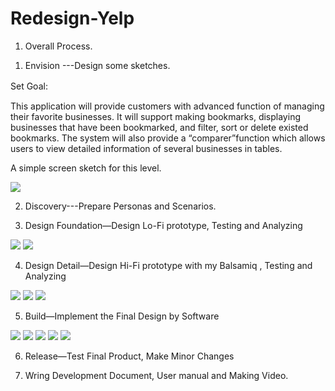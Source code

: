 Redesign-Yelp
=============
1.	Overall Process.

1) Envision ---Design some sketches. 

Set Goal:　

This application will provide customers with advanced function of managing their favorite businesses. It will support making bookmarks, displaying businesses that have been bookmarked, and filter, sort or delete existed bookmarks. The system will also provide a “comparer”function which allows users to view detailed information of several businesses in tables.

A simple screen sketch for this level.  

<img src="https://s3.amazonaws.com/js4153/1.png">

2) Discovery---Prepare Personas and Scenarios. 

3) Design Foundation—Design Lo-Fi prototype, Testing and Analyzing

<img src="https://s3.amazonaws.com/js4153/2.png">
<img src="https://s3.amazonaws.com/js4153/3.png">


4) Design Detail—Design Hi-Fi prototype with my Balsamiq , Testing and Analyzing 
<img src="https://s3.amazonaws.com/js4153/4.png">
<img src="https://s3.amazonaws.com/js4153/8.png">
<img src="https://s3.amazonaws.com/js4153/10.png">

5) Build—Implement the Final Design by Software

<img src="https://s3.amazonaws.com/js4153/11.png">
<img src="https://s3.amazonaws.com/js4153/12.png">
<img src="https://s3.amazonaws.com/js4153/13.png">
<img src="https://s3.amazonaws.com/js4153/14.png">
<img src="https://s3.amazonaws.com/js4153/15.png">

6) Release—Test Final Product, Make Minor Changes

7) Wring Development Document, User manual and Making Video. 
